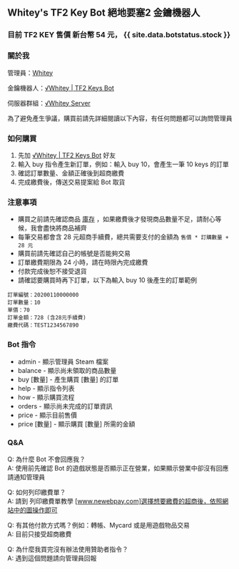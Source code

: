 ## Whitey's TF2 Key Bot 絕地要塞2 金鑰機器人

### 目前 TF2 KEY 售價 新台幣 54 元， {{ site.data.botstatus.stock }}

### 關於我

管理員：[Whitey](https://steamcommunity.com/id/Whitey_-/)

金鑰機器人：[√Whitey \| TF2 Keys Bot](https://steamcommunity.com/id/Whitey_Keybot/)

伺服器群組：[√Whitey Server](https://steamcommunity.com/groups/Whitey_Server)

為了避免產生爭議，購買前請先詳細閱讀以下內容，有任何問題都可以詢問管理員

### 如何購買

1. 先加 [√Whitey \| TF2 Keys Bot](https://steamcommunity.com/id/Whitey_Keybot/) 好友
2. 輸入 buy 指令產生新訂單，例如：輸入 buy 10，會產生一筆 10 keys 的訂單
3. 確認訂單數量、金額正確後到超商繳費
4. 完成繳費後，傳送交易提案給 Bot 取貨

### 注意事項

* 購買之前請先確認商品 [庫存](https://steamcommunity.com/id/Whitey_Keybot/inventory/#440) ，如果繳費後才發現商品數量不足，請耐心等候，我會盡快將商品補齊
* 每筆交易都會含 28 元超商手續費，總共需要支付的金額為 `售價 * 訂購數量 + 28 元`
* 購買前請先確認自己的帳號是否能夠交易
* 訂單繳費期限為 24 小時，請在時限內完成繳費
* 付款完成後恕不接受退貨
* 請確認要購買時再下訂單，以下為輸入 buy 10 後產生的訂單範例

```
訂單編號：20200110000000
訂單數量：10
單價：70
訂單金額：728 (含28元手續費)
繳費代碼：TEST1234567890
```

### Bot 指令

* admin - 顯示管理員 Steam 檔案
* balance - 顯示尚未領取的商品數量
* buy [數量] - 產生購買 [數量] 的訂單
* help - 顯示指令列表
* how - 顯示購買流程
* orders - 顯示尚未完成的訂單資訊
* price - 顯示目前售價
* price [數量] - 顯示購買 [數量] 所需的金額

### Q&A

Q: 為什麼 Bot 不會回應我？\
A: 使用前先確認 Bot 的遊戲狀態是否顯示正在營業，如果顯示營業中卻沒有回應請通知管理員

Q: 如何列印繳費單？\
A: 請到 列印繳費單教學 [www.newebpay.com]選擇想要繳費的超商後，依照網站中的圖操作即可

Q: 有其他付款方式嗎？例如：轉帳、Mycard 或是用遊戲物品交易\
A: 目前只接受超商繳費

Q: 為什麼我買完沒有辦法使用贊助者指令？\
A: 遇到這個問題請向管理員回報
